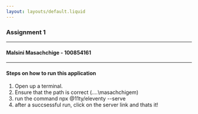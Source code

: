 ```yaml
---
layout: layouts/default.liquid
---
```


### Assignment 1
---
#### Malsini Masachchige - 100854161
---

#### Steps on how to run this application
1. Open up a terminal.
2. Ensure that the path is correct (....\masachchigem)
3. run the command npx @11ty/eleventy --serve
4. after a succsessful run, click on the server link and thats it!